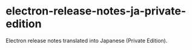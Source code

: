 # electron-release-notes-ja-private-edition
Electron release notes translated into Japanese (Private Edition).
